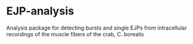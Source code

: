 # EJP-analysis
Analysis package for detecting bursts and single EJPs from intracellular recordings of the muscle fibers of the crab, C. borealis
